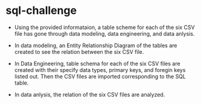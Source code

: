 # sql-challenge
- Using the provided informataion, a table scheme for each of the six CSV file has gone through data modeling, data engineering, and data anlysis. 

- In data modeling, an Entity Relationship Diagram of the tables are created to see the relation between the six CSV file.

- In Data Engineering, table schema for each of the six CSV files are created with their specify data types, primary keys, and foregin keys listed out. Then the CSV files are imported corresponding to the SQL table. 

- In data anlysis, the relation of the six CSV files are analyzed. 